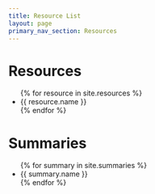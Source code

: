 ```yaml
---
title: Resource List
layout: page
primary_nav_section: Resources
---
```


<h1>Resources</h1>

<ul>
  {% for resource in site.resources %}
    <li>
      {{ resource.name }}
    </li>
  {% endfor %}
</ul>

<h1>Summaries</h1>

<ul>
  {% for summary in site.summaries %}
    <li>
      {{ summary.name }}
    </li>
  {% endfor %}
</ul>
